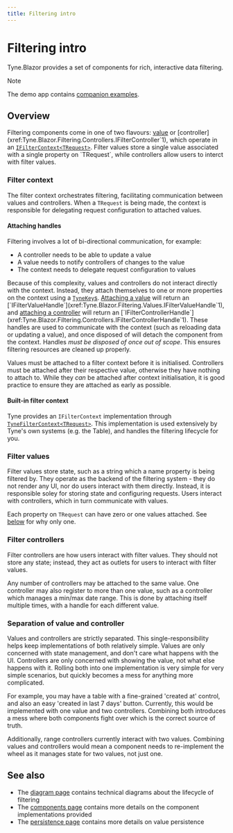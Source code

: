 ```yaml
---
title: Filtering intro
---
```


# Filtering intro
Tyne.Blazor provides a set of components for rich, interactive data filtering.

> [!NOTE]
> The demo app contains [companion examples](/Tyne/demo/examples/filtering/intro).

## Overview
Filtering components come in one of two flavours:
[value](xref:Tyne.Blazor.Filtering.Values.IFilterValue`1) or
[controller](xref:Tyne.Blazor.Filtering.Controllers.IFilterController`1),
which operate in an [`IFilterContext<TRequest>`](xref:Tyne.Blazor.Filtering.Context.IFilterContext`1).
Filter values store a single value associated with a single property on `TRequest`,
while controllers allow users to interct with filter values.

### Filter context
The filter context orchestrates filtering, facilitating communication between values and controllers.
When a `TRequest` is being made, the context is responsible for delegating request configuration to attached values.

#### Attaching handles
Filtering involves a lot of bi-directional communication, for example:
- A controller needs to be able to update a value
- A value needs to notify controllers of changes to the value
- The context needs to delegate request configuration to values

Because of this complexity, values and controllers do not interact directly with the context.
Instead, they attach themselves to one or more properties on the context using a [`TyneKey`s](xref:Tyne.Blazor.TyneKey).
[Attaching a value](xref:Tyne.Blazor.Filtering.Context.IFilterContext`1.AttachValue*)
will return an
[`IFilterValueHandle`](xref:Tyne.Blazor.Filtering.Values.IFilterValueHandle`1),
and [attaching a controller](xref:Tyne.Blazor.Filtering.Context.IFilterContext`1.AttachController*)
will return an
[`IFilterControllerHandle`](xref:Tyne.Blazor.Filtering.Controllers.IFilterControllerHandle`1).
These handles are used to communicate with the context (such as reloading data or updating a value),
and once disposed of will detach the component from the context.
Handles *must be disposed of once out of scope*. This ensures filtering resources are cleaned up properly.

Values must be attached to a filter context before it is initialised.
Controllers must be attached after their respective value, otherwise they have nothing to attach to.
While they _can_ be attached after context initialisation, it is good practice to ensure they are attached as early as possible.

#### Built-in filter context
Tyne provides an `IFilterContext` implementation through [`TyneFilterContext<TRequest>`](xref:Tyne.Blazor.Filtering.Context.TyneFilterContext`1).
This implementation is used extensively by Tyne's own systems (e.g. the Table), and handles the filtering lifecycle for you.

### Filter values
Filter values store state, such as a string which a name property is being filtered by.
They operate as the backend of the filtering system - they do not render any UI, nor do users interact with them directly.
Instead, it is responsible soley for storing state and configuring requests.
Users interact with controllers, which in turn communicate with values.

Each property on `TRequest` can have zero or one values attached. See [below](#separation-of-value-and-controller) for why only one.

### Filter controllers
Filter controllers are how users interact with filter values.
They should not store any state; instead, they act as outlets for users to interact with filter values.

Any number of controllers may be attached to the same value.
One controller may also register to more than one value, such as a controller which manages a min/max date range.
This is done by attaching itself multiple times, with a handle for each different value.

### Separation of value and controller
Values and controllers are strictly separated. This single-responsibility helps keep implementations of both relatively simple.
Values are only concerned with state management, and don't care what happens with the UI.
Controllers are only concerned with showing the value, not what else happens with it.
Rolling both into one implementation is very simple for very simple scenarios, but quickly becomes a mess for anything more complicated.

For example, you may have a table with a fine-grained 'created at' control, and also an easy 'created in last 7 days' button.
Currently, this would be implemented with one value and two controllers. Combining both introduces a mess where both components fight over which is the correct source of truth.

Additionally, range controllers currently interact with two values.
Combining values and controllers would mean a component needs to re-implement the wheel as it manages state for two values, not just one.

## See also
- The [diagram page](./diagrams.md) contains technical diagrams about the lifecycle of filtering
- The [components page](./components.md) contains more details on the component implementations provided
- The [persistence page](./persistence.md) contains more details on value persistence
